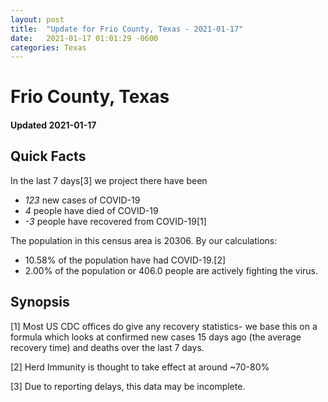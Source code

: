 ```yaml
---
layout: post
title:  "Update for Frio County, Texas - 2021-01-17"
date:   2021-01-17 01:01:29 -0600
categories: Texas
---
```


# Frio County, Texas
#### Updated 2021-01-17

## Quick Facts

In the last 7 days[3] we project there have been
- *123* new cases of COVID-19
- *4* people have died of COVID-19
- *-3* people have recovered from COVID-19[1]

The population in this census area is 20306. By our calculations:
- 10.58% of the population have had COVID-19.[2]
- 2.00% of the population or 406.0 people are actively fighting the virus.

## Synopsis




[1] Most US CDC offices do give any recovery statistics- we base this on a formula which looks at confirmed new cases
15 days ago (the average recovery time) and deaths over the last 7 days.

[2] Herd Immunity is thought to take effect at around ~70-80%

[3] Due to reporting delays, this data may be incomplete.
 
    